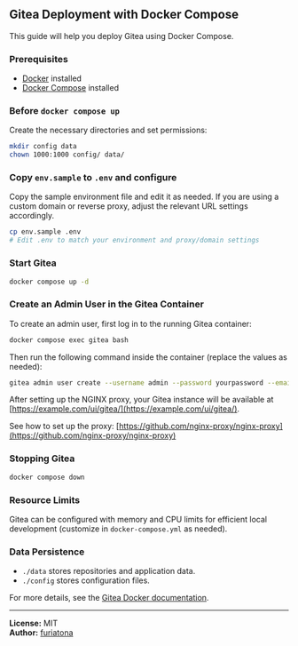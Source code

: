 ## Gitea Deployment with Docker Compose

This guide will help you deploy Gitea using Docker Compose.

### Prerequisites

- [Docker](https://docs.docker.com/get-docker/) installed
- [Docker Compose](https://docs.docker.com/compose/install/) installed

### Before `docker compose up`

Create the necessary directories and set permissions:

```sh
mkdir config data
chown 1000:1000 config/ data/
```

### Copy `env.sample` to `.env` and configure

Copy the sample environment file and edit it as needed. If you are using a custom domain or reverse proxy, adjust the relevant URL settings accordingly.

```sh
cp env.sample .env
# Edit .env to match your environment and proxy/domain settings
```

### Start Gitea

```sh
docker compose up -d
```

### Create an Admin User in the Gitea Container

To create an admin user, first log in to the running Gitea container:

```sh
docker compose exec gitea bash
```

Then run the following command inside the container (replace the values as needed):

```sh
gitea admin user create --username admin --password yourpassword --email admin@example.com --admin
```

After setting up the NGINX proxy, your Gitea instance will be available at [https://example.com/ui/gitea/](https://example.com/ui/gitea/).

See how to set up the proxy: [https://github.com/nginx-proxy/nginx-proxy](https://github.com/nginx-proxy/nginx-proxy)

### Stopping Gitea

```sh
docker compose down
```

### Resource Limits

Gitea can be configured with memory and CPU limits for efficient local development (customize in `docker-compose.yml` as needed).

### Data Persistence

- `./data` stores repositories and application data.
- `./config` stores configuration files.

For more details, see the [Gitea Docker documentation](https://docs.gitea.com/installation/docker).

---

**License:** MIT  
**Author:** [furiatona](https://github.com/furiatona)

